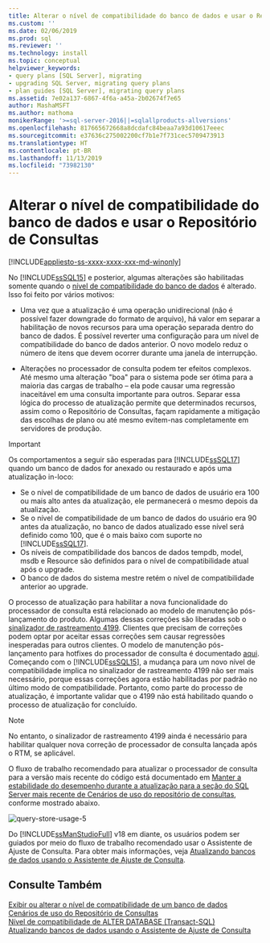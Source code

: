```yaml
---
title: Alterar o nível de compatibilidade do banco de dados e usar o Repositório de Consultas | Microsoft Docs
ms.custom: ''
ms.date: 02/06/2019
ms.prod: sql
ms.reviewer: ''
ms.technology: install
ms.topic: conceptual
helpviewer_keywords:
- query plans [SQL Server], migrating
- upgrading SQL Server, migrating query plans
- plan guides [SQL Server], migrating query plans
ms.assetid: 7e02a137-6867-4f6a-a45a-2b02674f7e65
author: MashaMSFT
ms.author: mathoma
monikerRange: '>=sql-server-2016||=sqlallproducts-allversions'
ms.openlocfilehash: 817665672668a8dcdafc84beaa7a93d10617eeec
ms.sourcegitcommit: e37636c275002200cf7b1e7f731cec5709473913
ms.translationtype: HT
ms.contentlocale: pt-BR
ms.lasthandoff: 11/13/2019
ms.locfileid: "73982130"
---
```

# <a name="change-the-database-compatibility-level-and-use-the-query-store"></a>Alterar o nível de compatibilidade do banco de dados e usar o Repositório de Consultas

[!INCLUDE[appliesto-ss-xxxx-xxxx-xxx-md-winonly](../../includes/appliesto-ss-xxxx-xxxx-xxx-md-winonly.md)]

No [!INCLUDE[ssSQL15](../../includes/sssql15-md.md)] e posterior, algumas alterações são habilitadas somente quando o [nível de compatibilidade do banco de dados](../../t-sql/statements/alter-database-transact-sql-compatibility-level.md) é alterado. Isso foi feito por vários motivos:  
  
- Uma vez que a atualização é uma operação unidirecional (não é possível fazer downgrade do formato de arquivo), há valor em separar a habilitação de novos recursos para uma operação separada dentro do banco de dados. É possível reverter uma configuração para um nível de compatibilidade do banco de dados anterior.  O novo modelo reduz o número de itens que devem ocorrer durante uma janela de interrupção.  
  
- Alterações no processador de consulta podem ter efeitos complexos. Até mesmo uma alteração "boa" para o sistema pode ser ótima para a maioria das cargas de trabalho – ela pode causar uma regressão inaceitável em uma consulta importante para outros. Separar essa lógica do processo de atualização permite que determinados recursos, assim como o Repositório de Consultas, façam rapidamente a mitigação das escolhas de plano ou até mesmo evitem-nas completamente em servidores de produção.  
  
> [!IMPORTANT]  
> Os comportamentos a seguir são esperadas para [!INCLUDE[ssSQL17](../../includes/sssql17-md.md)] quando um banco de dados for anexado ou restaurado e após uma atualização in-loco:
> - Se o nível de compatibilidade de um banco de dados de usuário era 100 ou mais alto antes da atualização, ele permanecerá o mesmo depois da atualização.    
> - Se o nível de compatibilidade de um banco de dados do usuário era 90 antes da atualização, no banco de dados atualizado esse nível será definido como 100, que é o mais baixo com suporte no [!INCLUDE[ssSQL17](../../includes/sssql17-md.md)].    
> - Os níveis de compatibilidade dos bancos de dados tempdb, model, msdb e Resource são definidos para o nível de compatibilidade atual após o upgrade.   
> - O banco de dados do sistema mestre retém o nível de compatibilidade anterior ao upgrade.    
  
O processo de atualização para habilitar a nova funcionalidade do processador de consulta está relacionado ao modelo de manutenção pós-lançamento do produto.  Algumas dessas correções são liberadas sob o [sinalizador de rastreamento 4199](../../t-sql/database-console-commands/dbcc-traceon-trace-flags-transact-sql.md#4199).  Clientes que precisam de correções podem optar por aceitar essas correções sem causar regressões inesperadas para outros clientes. O modelo de manutenção pós-lançamento para hotfixes do processador de consulta é documentado [aqui](https://support.microsoft.com/kb/974006). Começando com o [!INCLUDE[ssSQL15](../../includes/sssql15-md.md)], a mudança para um novo nível de compatibilidade implica no sinalizador de rastreamento 4199 não ser mais necessário, porque essas correções agora estão habilitadas por padrão no último modo de compatibilidade. Portanto, como parte do processo de atualização, é importante validar que o 4199 não está habilitado quando o processo de atualização for concluído.  

> [!NOTE]
> No entanto, o sinalizador de rastreamento 4199 ainda é necessário para habilitar qualquer nova correção de processador de consulta lançada após o RTM, se aplicável.
  
O fluxo de trabalho recomendado para atualizar o processador de consulta para a versão mais recente do código está documentado em [Manter a estabilidade do desempenho durante a atualização para a seção do SQL Server mais recente de Cenários de uso do repositório de consultas](../../relational-databases/performance/query-store-usage-scenarios.md#CEUpgrade), conforme mostrado abaixo.  
  
![query-store-usage-5](../../relational-databases/performance/media/query-store-usage-5.png "query-store-usage-5") 

Do [!INCLUDE[ssManStudioFull](../../includes/ssmanstudiofull-md.md)] v18 em diante, os usuários podem ser guiados por meio do fluxo de trabalho recomendado usar o Assistente de Ajuste de Consulta. Para obter mais informações, veja [Atualizando bancos de dados usando o Assistente de Ajuste de Consulta](../../relational-databases/performance/upgrade-dbcompat-using-qta.md).
 
## <a name="see-also"></a>Consulte Também  
[Exibir ou alterar o nível de compatibilidade de um banco de dados](../../relational-databases/databases/view-or-change-the-compatibility-level-of-a-database.md)     
[Cenários de uso do Repositório de Consultas](../../relational-databases/performance/query-store-usage-scenarios.md)     
[Nível de compatibilidade de ALTER DATABASE &#40;Transact-SQL&#41;](../../t-sql/statements/alter-database-transact-sql-compatibility-level.md)     
[Atualizando bancos de dados usando o Assistente de Ajuste de Consulta](../../relational-databases/performance/upgrade-dbcompat-using-qta.md)        
  
